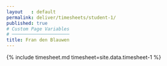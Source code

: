 ```yaml
---
layout   : default
permalink: deliver/timesheets/student-1/
published: true
# Custom Page Variables
# ─────────────────────
title: Fran den Blauwen
---
```


{% include timesheet.md timesheet=site.data.timesheet-1 %}
